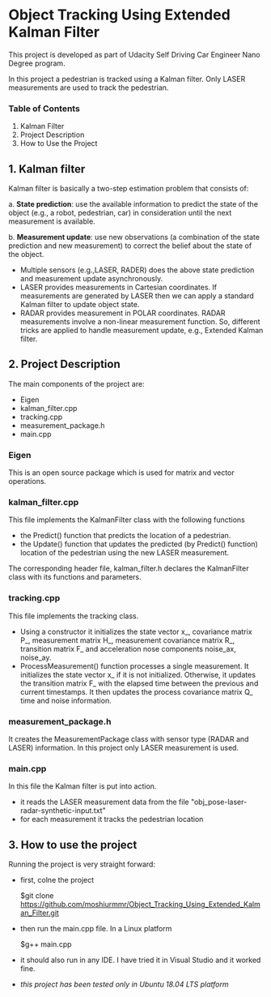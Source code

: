 # Object Tracking Using Extended Kalman Filter
This project is developed as part of Udacity Self Driving Car Engineer Nano Degree program.

In this project a pedestrian is tracked using a Kalman filter. Only LASER measurements are used to track the pedestrian.

### Table of Contents
1. Kalman Filter
2. Project Description
3. How to Use the Project

## 1. Kalman filter
Kalman filter is basically a two-step estimation problem that consists of:

a. **State prediction**: use the available information to predict the state of the object (e.g., a robot, pedestrian, car) in 
consideration until the next measurement is available.

b. **Measurement update**: use new observations (a combination of the state prediction and new measurement) to correct the belief 
about the state of the object.

- Multiple sensors (e.g.,LASER, RADER) does the above state prediction and measurement update asynchronously.
- LASER provides measurements in Cartesian coordinates. If measurements are generated by LASER then we can apply a standard 
Kalman filter to update object state.
- RADAR provides measurement in POLAR coordinates. RADAR measurements involve a non-linear measurement function. 
So, different tricks are applied to handle measurement update, e.g., Extended Kalman filter.

## 2. Project Description
The main components of the project are:
- Eigen
- kalman_filter.cpp
- tracking.cpp
- measurement_package.h
- main.cpp

### Eigen
This is an open source package which is used for matrix and vector operations.

### kalman_filter.cpp
This file implements the KalmanFilter class with the following functions
- the Predict() function that predicts the location of a pedestrian.
- the Update() function that updates the predicted (by Predict() function) location of the pedestrian using 
the new LASER measurement.

The corresponding header file, kalman_filter.h declares the KalmanFilter class with its functions and parameters.

### tracking.cpp
This file implements the tracking class. 
- Using a constructor it initializes the state vector x_, covariance matrix P_,
measurement matrix H_, measurement covariance matrix R_, transition matrix F_ and acceleration nose components
noise_ax, noise_ay.
- ProcessMeasurement() function processes a single measurement. It initializes the state vector x_ if it is not initialized. 
Otherwise, it updates the transition matrix F_ with the elapsed time between the previous and current timestamps. It then
updates the process covariance matrix Q_ time and noise information.

### measurement_package.h
It creates the MeasurementPackage class with sensor type (RADAR and LASER) information. In this project only LASER 
measurement is used.

### main.cpp
In this file the Kalman filter is put into action.
- it reads the LASER measurement data from the file "obj_pose-laser-radar-synthetic-input.txt"
- for each measurement it tracks the pedestrian location

## 3. How to use the project
Running the project is very straight forward:
- first, colne the project

  $git clone https://github.com/moshiurmmr/Object_Tracking_Using_Extended_Kalman_Filter.git

- then run the main.cpp file. In a Linux platform

  $g++ main.cpp

- it should also run in any IDE. I have tried it in Visual Studio and it worked fine.
- *this project has been tested only in Ubuntu 18.04 LTS platform*

